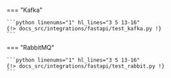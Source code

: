 === "Kafka"

    ```python linenums="1" hl_lines="3 5 13-16"
    {!> docs_src/integrations/fastapi/test_kafka.py !}
    ```

=== "RabbitMQ"

    ```python linenums="1" hl_lines="3 5 13-16"
    {!> docs_src/integrations/fastapi/test_rabbit.py !}
    ```
